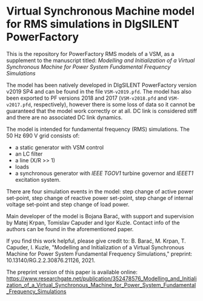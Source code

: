 # Virtual Synchronous Machine model for RMS simulations in DIgSILENT PowerFactory

This is the repository for PowerFactory RMS models of a VSM, as a supplement to the manuscript titled: _Modelling and Initialization of a Virtual Synchronous Machine for Power System Fundamental Frequency Simulations_

The model has been natively developed in DIgSILENT PowerFactory version v2019 SP4 and can be found in the file `VSM-v2019.pfd`. The model has also been exported to PF versions 2018 and 2017 (`VSM-v2018.pfd` and `VSM-v2017.pfd`, respectively), however there is some loss of data so it cannot be guaranteed that the model work correctly or at all. DC link is considered stiff and there are no associated DC link dynamics.

The model is intended for fundamental frequency (RMS) simulations. The 50 Hz 690 V grid consists of: 
- a static generator with VSM control
- an LC filter
- a line (X/R >> 1)
- loads
- a synchronous generator with _IEEE TGOV1_ turbine governor and _IEEET1_ excitation system.

There are four simulation events in the model: step change of active power set-point, step change of reactive power set-point, step change of internal voltage set-point and step change of load power.

Main developer of the model is Bojana Barać, with support and supervision by Matej Krpan, Tomislav Capuder and Igor Kuzle. Contact info of the authors can be found in the aforementioned paper.

If you find this work helpful, please give credit to: B. Barać, M. Krpan, T. Capuder, I. Kuzle, "Modelling and Initialization of a Virtual Synchronous Machine for Power System Fundamental Frequency Simulations," preprint: 10.13140/RG.2.2.30876.21126, 2021.

The preprint version of this paper is available online: https://www.researchgate.net/publication/352478576_Modelling_and_Initialization_of_a_Virtual_Synchronous_Machine_for_Power_System_Fundamental_Frequency_Simulations
